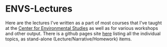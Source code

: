 # ENVS-Lectures

Here are the lectures I've written as a part of most courses that I've taught at the [Center for Environmental Studies](https://ces.vcu.edu) as well as for various workshops and other output.  There is a github pages site [here](https://dyerlab.github.io/ENVS-Lectures) listing all the individual topics, as stand-alone (Lecture/Narrative/Homework) items.
